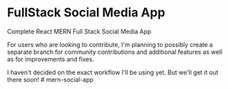 # FullStack Social Media App
Complete React MERN Full Stack Social Media App


For users who are looking to contribute, I'm planning to possibly create a separate branch for community contributions and additional features as well as for improvements and fixes.

I haven't decided on the exact workflow I'll be using yet. But we'll get it out there soon!
#   m e r n - s o c i a l - a p p  
 